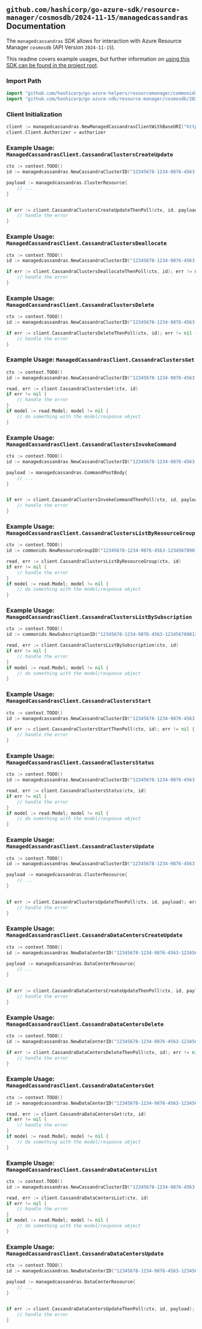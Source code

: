 
## `github.com/hashicorp/go-azure-sdk/resource-manager/cosmosdb/2024-11-15/managedcassandras` Documentation

The `managedcassandras` SDK allows for interaction with Azure Resource Manager `cosmosdb` (API Version `2024-11-15`).

This readme covers example usages, but further information on [using this SDK can be found in the project root](https://github.com/hashicorp/go-azure-sdk/tree/main/docs).

### Import Path

```go
import "github.com/hashicorp/go-azure-helpers/resourcemanager/commonids"
import "github.com/hashicorp/go-azure-sdk/resource-manager/cosmosdb/2024-11-15/managedcassandras"
```


### Client Initialization

```go
client := managedcassandras.NewManagedCassandrasClientWithBaseURI("https://management.azure.com")
client.Client.Authorizer = authorizer
```


### Example Usage: `ManagedCassandrasClient.CassandraClustersCreateUpdate`

```go
ctx := context.TODO()
id := managedcassandras.NewCassandraClusterID("12345678-1234-9876-4563-123456789012", "example-resource-group", "cassandraClusterName")

payload := managedcassandras.ClusterResource{
	// ...
}


if err := client.CassandraClustersCreateUpdateThenPoll(ctx, id, payload); err != nil {
	// handle the error
}
```


### Example Usage: `ManagedCassandrasClient.CassandraClustersDeallocate`

```go
ctx := context.TODO()
id := managedcassandras.NewCassandraClusterID("12345678-1234-9876-4563-123456789012", "example-resource-group", "cassandraClusterName")

if err := client.CassandraClustersDeallocateThenPoll(ctx, id); err != nil {
	// handle the error
}
```


### Example Usage: `ManagedCassandrasClient.CassandraClustersDelete`

```go
ctx := context.TODO()
id := managedcassandras.NewCassandraClusterID("12345678-1234-9876-4563-123456789012", "example-resource-group", "cassandraClusterName")

if err := client.CassandraClustersDeleteThenPoll(ctx, id); err != nil {
	// handle the error
}
```


### Example Usage: `ManagedCassandrasClient.CassandraClustersGet`

```go
ctx := context.TODO()
id := managedcassandras.NewCassandraClusterID("12345678-1234-9876-4563-123456789012", "example-resource-group", "cassandraClusterName")

read, err := client.CassandraClustersGet(ctx, id)
if err != nil {
	// handle the error
}
if model := read.Model; model != nil {
	// do something with the model/response object
}
```


### Example Usage: `ManagedCassandrasClient.CassandraClustersInvokeCommand`

```go
ctx := context.TODO()
id := managedcassandras.NewCassandraClusterID("12345678-1234-9876-4563-123456789012", "example-resource-group", "cassandraClusterName")

payload := managedcassandras.CommandPostBody{
	// ...
}


if err := client.CassandraClustersInvokeCommandThenPoll(ctx, id, payload); err != nil {
	// handle the error
}
```


### Example Usage: `ManagedCassandrasClient.CassandraClustersListByResourceGroup`

```go
ctx := context.TODO()
id := commonids.NewResourceGroupID("12345678-1234-9876-4563-123456789012", "example-resource-group")

read, err := client.CassandraClustersListByResourceGroup(ctx, id)
if err != nil {
	// handle the error
}
if model := read.Model; model != nil {
	// do something with the model/response object
}
```


### Example Usage: `ManagedCassandrasClient.CassandraClustersListBySubscription`

```go
ctx := context.TODO()
id := commonids.NewSubscriptionID("12345678-1234-9876-4563-123456789012")

read, err := client.CassandraClustersListBySubscription(ctx, id)
if err != nil {
	// handle the error
}
if model := read.Model; model != nil {
	// do something with the model/response object
}
```


### Example Usage: `ManagedCassandrasClient.CassandraClustersStart`

```go
ctx := context.TODO()
id := managedcassandras.NewCassandraClusterID("12345678-1234-9876-4563-123456789012", "example-resource-group", "cassandraClusterName")

if err := client.CassandraClustersStartThenPoll(ctx, id); err != nil {
	// handle the error
}
```


### Example Usage: `ManagedCassandrasClient.CassandraClustersStatus`

```go
ctx := context.TODO()
id := managedcassandras.NewCassandraClusterID("12345678-1234-9876-4563-123456789012", "example-resource-group", "cassandraClusterName")

read, err := client.CassandraClustersStatus(ctx, id)
if err != nil {
	// handle the error
}
if model := read.Model; model != nil {
	// do something with the model/response object
}
```


### Example Usage: `ManagedCassandrasClient.CassandraClustersUpdate`

```go
ctx := context.TODO()
id := managedcassandras.NewCassandraClusterID("12345678-1234-9876-4563-123456789012", "example-resource-group", "cassandraClusterName")

payload := managedcassandras.ClusterResource{
	// ...
}


if err := client.CassandraClustersUpdateThenPoll(ctx, id, payload); err != nil {
	// handle the error
}
```


### Example Usage: `ManagedCassandrasClient.CassandraDataCentersCreateUpdate`

```go
ctx := context.TODO()
id := managedcassandras.NewDataCenterID("12345678-1234-9876-4563-123456789012", "example-resource-group", "cassandraClusterName", "dataCenterName")

payload := managedcassandras.DataCenterResource{
	// ...
}


if err := client.CassandraDataCentersCreateUpdateThenPoll(ctx, id, payload); err != nil {
	// handle the error
}
```


### Example Usage: `ManagedCassandrasClient.CassandraDataCentersDelete`

```go
ctx := context.TODO()
id := managedcassandras.NewDataCenterID("12345678-1234-9876-4563-123456789012", "example-resource-group", "cassandraClusterName", "dataCenterName")

if err := client.CassandraDataCentersDeleteThenPoll(ctx, id); err != nil {
	// handle the error
}
```


### Example Usage: `ManagedCassandrasClient.CassandraDataCentersGet`

```go
ctx := context.TODO()
id := managedcassandras.NewDataCenterID("12345678-1234-9876-4563-123456789012", "example-resource-group", "cassandraClusterName", "dataCenterName")

read, err := client.CassandraDataCentersGet(ctx, id)
if err != nil {
	// handle the error
}
if model := read.Model; model != nil {
	// do something with the model/response object
}
```


### Example Usage: `ManagedCassandrasClient.CassandraDataCentersList`

```go
ctx := context.TODO()
id := managedcassandras.NewCassandraClusterID("12345678-1234-9876-4563-123456789012", "example-resource-group", "cassandraClusterName")

read, err := client.CassandraDataCentersList(ctx, id)
if err != nil {
	// handle the error
}
if model := read.Model; model != nil {
	// do something with the model/response object
}
```


### Example Usage: `ManagedCassandrasClient.CassandraDataCentersUpdate`

```go
ctx := context.TODO()
id := managedcassandras.NewDataCenterID("12345678-1234-9876-4563-123456789012", "example-resource-group", "cassandraClusterName", "dataCenterName")

payload := managedcassandras.DataCenterResource{
	// ...
}


if err := client.CassandraDataCentersUpdateThenPoll(ctx, id, payload); err != nil {
	// handle the error
}
```

